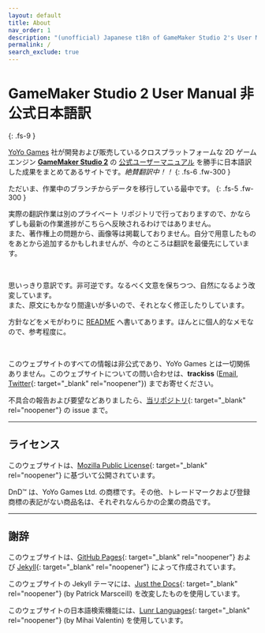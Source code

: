 ```yaml
---
layout: default
title: About
nav_order: 1
description: "(unofficial) Japanese t18n of GameMaker Studio 2's User Manual."
permalink: /
search_exclude: true
---
```


# GameMaker Studio 2 User Manual 非公式日本語訳
{: .fs-9 }

[YoYo Games](https://www.yoyogames.com/) 社が開発および販売しているクロスプラットフォームな 2D ゲームエンジン [**GameMaker Studio 2**](https://www.yoyogames.com/gamemaker) の [公式ユーザーマニュアル](https://docs2.yoyogames.com/) を勝手に日本語訳した成果をまとめてあるサイトです。*絶賛翻訳中！！*
{: .fs-6 .fw-300 }

ただいま、作業中のブランチからデータを移行している最中です。
{: .fs-5 .fw-300 }

実際の翻訳作業は別のプライベート リポジトリで行っておりますので、かならずしも最新の作業進捗がこちらへ反映されるわけではありません。  
また、著作権上の問題から、画像等は掲載しておりません。自分で用意したものをあとから追加するかもしれませんが、今のところは翻訳を最優先にしています。

<br>

思いっきり意訳です。非可逆です。なるべく文意を保ちつつ、自然になるよう改変しています。  
また、原文にもかなり間違いが多いので、それとなく修正したりしています。

方針などをメモがわりに [README](https://github.com/trackiss/gms2manual-jp/blob/master/README.md) へ書いてあります。ほんとに個人的なメモなので、参考程度に。

<br>

このウェブサイトのすべての情報は非公式であり、YoYo Games とは一切関係ありません。このウェブサイトについての問い合わせは、**trackiss** ([Email](mailto:style.css@icloud.com), [Twitter](https://twitter.com/twi_trackiss){: target="_blank" rel="noopener"}) までお寄せください。

不具合の報告および要望などありましたら、[当リポジトリ](https://github.com/trackiss/gms2manual-jp-public){: target="_blank" rel="noopener"} の issue まで。

---

## ライセンス

このウェブサイトは、[Mozilla Public License](https://github.com/trackiss/gms2manual-jp-public/blob/master/LICENSE){: target="_blank" rel="noopener"} に基づいて公開されています。

DnD™ は、YoYo Games Ltd. の商標です。その他、トレードマークおよび登録商標の表記がない商品名は、それぞれなんらかの企業の商品です。

---

## 謝辞

このウェブサイトは、[GitHub Pages](https://pages.github.com){: target="_blank" rel="noopener"} および [Jekyll](https://jekyllrb.com){: target="_blank" rel="noopener"} によって作成されています。

このウェブサイトの Jekyll テーマには、[Just the Docs](https://github.com/pmarsceill/just-the-docs){: target="_blank" rel="noopener"} (by Patrick Marsceill) を改変したものを使用しています。

このウェブサイトの日本語検索機能には、[Lunr Languages](https://github.com/MihaiValentin/lunr-languages){: target="_blank" rel="noopener"} (by Mihai Valentin) を使用しています。
